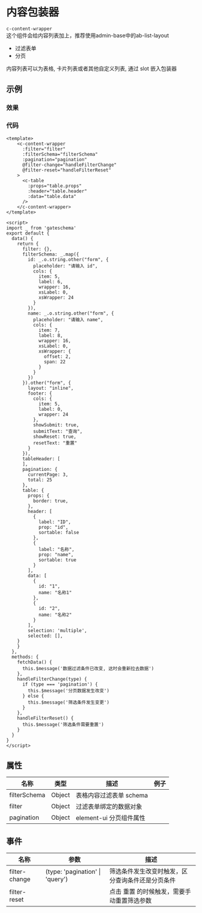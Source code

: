 # 内容包装器    
`c-content-wrapper`  
这个组件会给内容列表加上，推荐使用admin-base中的ab-list-layout
* 过滤表单  
* 分页

内容列表可以为表格, 卡片列表或者其他自定义列表, 通过 slot 嵌入包装器

## 示例  

### 效果
<ClientOnly>
<Demo>
<ContentWrapperDemo />
</Demo>
</ClientOnly>

### 代码  
```vue
<template>
    <c-content-wrapper
      :filter="filter"
      :filterSchema="filterSchema"
      :pagination="pagination"
      @filter-change="handleFilterChange"
      @filter-reset="handleFilterReset"
    >
      <c-table 
        :props="table.props"
        :header="table.header"
        :data="table.data"
      />
    </c-content-wrapper>
</template>

<script>
import _ from 'gateschema'
export default {
  data() {
    return {
      filter: {},
      filterSchema: _.map({
        id: _.o.string.other("form", {
          placeholder: "请输入 id",
          cols: {
            item: 5,
            label: 6,
            wrapper: 16,
            xsLabel: 0,
            xsWrapper: 24
          }
        }),
        name: _.o.string.other("form", {
          placeholder: "请输入 name",
          cols: {
            item: 7,
            label: 8,
            wrapper: 16,
            xsLabel: 0,
            xsWrapper: {
              offset: 2,
              span: 22
            }
          }
        })
      }).other("form", {
        layout: "inline",
        footer: {
          cols: {
            item: 5,
            label: 0,
            wrapper: 24
          },
          showSubmit: true,
          submitText: "查询",
          showReset: true,
          resetText: "重置"
        }
      }),
      tableHeader: [
      ],
      pagination: {
        currentPage: 3,
        total: 25
      },
      table: {
        props: {
          border: true,
        },
        header: [
          {
            label: "ID",
            prop: "id",
            sortable: false
          },
          {
            label: "名称",
            prop: "name",
            sortable: true
          }
        ],
        data: [
          {
            id: "1",
            name: "名称1"
          },
          {
            id: "2",
            name: "名称2"
          }
        ],
        selection: 'multiple',
        selected: [],
    }
    }
  },
  methods: {
    fetchData() {
      this.$message('数据过滤条件已改变, 这时会重新拉去数据')
    },
    handleFilterChange(type) {
      if (type === 'pagination') {
        this.$message('分页数据发生改变')
      } else {
        this.$message('筛选条件发生变更')
      }
    },
    handleFilterReset() {
      this.$message('筛选条件需要重置')
    }
  }
}
</script>

```


## 属性  
| 名称 | 类型 | 描述 | 例子 |  
| ---- | ---- | ---- | ---- |
| filterSchema | Object | 表格内容过滤表单 schema |  |
| filter | Object | 过滤表单绑定的数据对象 |  |
| pagination | Object | element-ui 分页组件属性 | |


## 事件  
| 名称 | 参数 | 描述 |  
| ---- | ---- | ---- |  
| filter-change | (type: 'pagination' \| 'query') | 筛选条件发生改变时触发，区分查询条件还是分页条件|  
| filter-reset |  | 点击 重置 的时候触发，需要手动重置筛选参数 |  

<Comment />